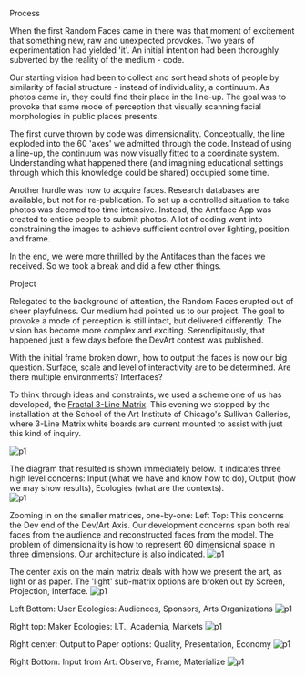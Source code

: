 Process      

When the first Random Faces came in there was that moment of excitement that something new, raw and unexpected provokes. Two years of experimentation had yielded 'it'. An initial intention had been thoroughly subverted by the reality of the medium - code.   

Our starting vision had been to collect and sort head shots of people by similarity of facial structure - instead of individuality, a continuum. As photos came in, they could find their place in the line-up. The goal was to provoke that same mode of perception that visually scanning facial morphologies in public places presents.   

The first curve thrown by code was dimensionality. Conceptually, the line exploded into the 60 'axes' we admitted through the code. Instead of using a line-up, the continuum was now visually fitted to a coordinate system. Understanding what happened there (and imagining educational settings through which this knowledge could be shared) occupied some time.   

Another hurdle was how to acquire faces. Research databases are available, but not for re-publication. To set up a controlled situation to take photos was deemed too time intensive. Instead, the Antiface App was created to entice people to submit photos. A lot of coding went into constraining the images to achieve sufficient control over lighting, position and frame.   

In the end, we were more thrilled by the Antifaces than the faces we received. So we took a break and did a few other things.   

Project   

Relegated to the background of attention, the Random Faces erupted out of sheer playfulness. Our medium had pointed us to our project. The goal to provoke a mode of perception is still intact, but delivered differently. The vision has become more complex and exciting. Serendipitously, that happened just a few days before the DevArt contest was published.   

With the initial frame broken down, how to output the faces is now our big question. Surface, scale and level of interactivity are to be determined. Are there multiple environments? Interfaces?   

To think through ideas and constraints, we used a scheme one of us has developed, the [Fractal 3-Line Matrix](http://usefulpictures.com/2013/04/11/so-what-is-this-3-line-matrix/). This evening we stopped by the installation at the School of the Art Institute of Chicago's Sullivan Galleries, where 3-Line Matrix white boards are current mounted to assist with just this kind of inquiry.

![p1](../project_images/adelheidNotes.jpg?raw=true)

The diagram that resulted is shown immediately below. It indicates three high level concerns: Input (what we have and know how to do), Output (how we may show results), Ecologies (what are the contexts).   
![p1](../project_images/croppedSmall.jpg?raw=true)

Zooming in on the smaller matrices, one-by-one:
Left Top: This concerns the Dev end of the Dev/Art Axis. Our development concerns span both real faces from the audience and reconstructed faces from the model. The problem of dimensionality is how to represent 60 dimensional space in three dimensions. Our architecture is also indicated.
![p1](../project_images/ul.JPG?raw=true)

The center axis on the main matrix deals with how we present the art, as light or as paper. The 'light' sub-matrix options are broken out by Screen, Projection, Interface.
![p1](../project_images/ml.JPG?raw=true)

Left Bottom: User Ecologies: Audiences, Sponsors, Arts Organizations
![p1](../project_images/ll.JPG?raw=true)

Right top: Maker Ecologies: I.T., Academia, Markets
![p1](../project_images/ur.JPG?raw=true)

Right center: Output to Paper options: Quality, Presentation, Economy
![p1](../project_images/mr.JPG?raw=true)

Right Bottom: Input from Art: Observe, Frame, Materialize
![p1](../project_images/lr.JPG?raw=true)






